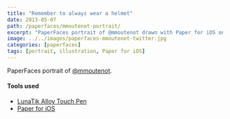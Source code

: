 ```yaml
---
title: "Remember to always wear a helmet"
date: 2013-05-07
path: /paperfaces/mmoutenot-portrait/
excerpt: "PaperFaces portrait of @mmoutenot drawn with Paper for iOS on an iPad."
image: ../../images/paperfaces-mmoutenot-twitter.jpg
categories: [paperfaces]
tags: [portrait, illustration, Paper for iOS]
---
```


PaperFaces portrait of [@mmoutenot](https://twitter.com/mmoutenot).

#### Tools used

- [LunaTik Alloy Touch Pen](https://www.amazon.com/gp/product/B00821TR7G/ref=as_li_ss_tl?ie=UTF8&tag=mademist-20&linkCode=as2&camp=1789&creative=390957&creativeASIN=B00821TR7G)
- [Paper for iOS](https://paper.bywetransfer.com/)
